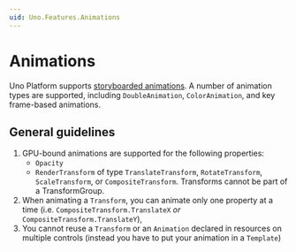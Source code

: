 ```yaml
---
uid: Uno.Features.Animations
---
```


# Animations

Uno Platform supports [storyboarded animations](https://learn.microsoft.com/windows/apps/design/motion/storyboarded-animations). A number of animation types are supported, including `DoubleAnimation`, `ColorAnimation`, and key frame-based animations.

## General guidelines

1. GPU-bound animations are supported for the following properties:
	* `Opacity`
	* `RenderTransform` of type `TranslateTransform`, `RotateTransform`, `ScaleTransform`, or `CompositeTransform`. Transforms cannot be part of a TransformGroup.
1. When animating a `Transform`, you can animate only one property at a time (i.e. `CompositeTransform.TranslateX` *or* `CompositeTransform.TranslateY`),
1. You cannot reuse a `Transform` or an `Animation` declared in resources on multiple controls (instead you have to put your animation in a `Template`)
